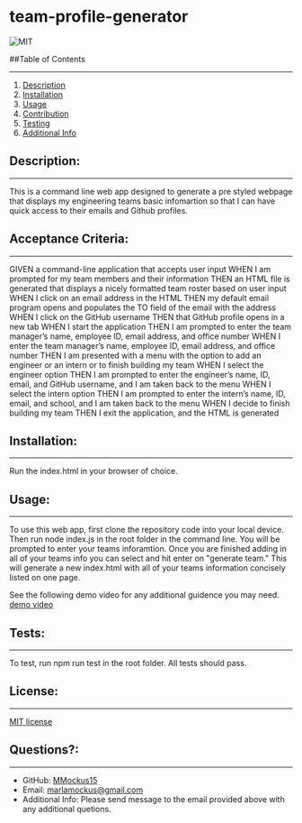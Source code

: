 # team-profile-generator

![MIT](https://img.shields.io/badge/License-MIT-yellow)

##Table of Contents

---

1. [Description](#description)
1. [Installation](#installation)
1. [Usage](#usage)
1. [Contribution](#contributing)
1. [Testing](#tests)
1. [Additional Info](#additional-info)

## Description:

---

This is a command line web app designed to generate a pre styled webpage that displays my engineering teams basic infomartion so that I can have quick access to their emails and Github profiles.

## Acceptance Criteria:

---

GIVEN a command-line application that accepts user input
WHEN I am prompted for my team members and their information
THEN an HTML file is generated that displays a nicely formatted team roster based on user input
WHEN I click on an email address in the HTML
THEN my default email program opens and populates the TO field of the email with the address
WHEN I click on the GitHub username
THEN that GitHub profile opens in a new tab
WHEN I start the application
THEN I am prompted to enter the team manager’s name, employee ID, email address, and office number
WHEN I enter the team manager’s name, employee ID, email address, and office number
THEN I am presented with a menu with the option to add an engineer or an intern or to finish building my team
WHEN I select the engineer option
THEN I am prompted to enter the engineer’s name, ID, email, and GitHub username, and I am taken back to the menu
WHEN I select the intern option
THEN I am prompted to enter the intern’s name, ID, email, and school, and I am taken back to the menu
WHEN I decide to finish building my team
THEN I exit the application, and the HTML is generated

## Installation:

---

Run the index.html in your browser of choice.

## Usage:

---

To use this web app, first clone the repository code into your local device. Then run node index.js in the root folder in the command line. You will be prompted to enter your teams inforamtion. Once you are finished adding in all of your teams info you can select and hit enter on "generate team." This will generate a new index.html with all of your teams information concisely listed on one page.

See the following demo video for any additional guidence you may need. [demo video](https://drive.google.com/file/d/1uL6R8PMP-0RsODbprxr-jM8FjrAsQxC5/view)

## Tests:

---

To test, run npm run test in the root folder. All tests should pass.

## License:

---

[MIT license](https://choosealicense.com/licenses/mit/)

## Questions?:

---

- GitHub: [MMockus15](https://github.com/MMockus15)
- Email: [marlamockus@gmail.com](marlamockus@gmail.com)
- Additional Info: Please send message to the email provided above with any additional quetions.
